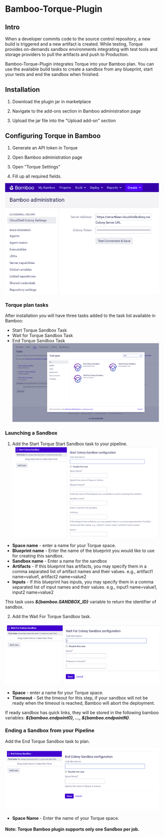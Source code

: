 # Bamboo-Torque-Plugin

## Intro

When a developer commits code to the source control repository, a new build is triggered and a new artifact is created.
While testing, Torque provides on-demands sandbox environments integrating with test tools and storage
providers to pull the artifacts and push to Production.

Bamboo-Torque-Plugin integrates Torque into your Bamboo plan. You can use the available build tasks to create
a sandbox from any blueprint, start your tests and end the sandbox when finished.

## Installation

1) Download the plugin jar in marketplace

2) Navigate to the add-ons section in Bamboo administration page

3) Upload the jar file into the "Upload add-on" section

## Configuring Torque in Bamboo

1) Generate an API token in Torque

2) Open Bamboo administration page

3) Open "Torque Settings"

3) Fill up all required fields.

![Alt text](pics/bamboo-admin.png?raw=true)

### Torque plan tasks

After installation you will have three tasks added to the task list available in Bamboo:

- Start Torque Sandbox Task
- Wait for Torque Sandbox Task
- End Torque Sandbox Task
![Alt text](pics/torque-tasks.png?raw=true)

### Launching a Sandbox

1) Add the Start Torque Start Sandbox task to your pipeline.
![Alt text](pics/start-task.png?raw=true)

 - **Space name** - enter a name for your Torque space.
 - **Blueprint name** - Enter the name of the blueprint you would like to use for creating this sandbox.
 - **Sandbox name** - Enter a name for the sandbox
 - **Artifacts** - If this blueprint has artifacts, you may specify them in a comma separated list of artifact names and their values. e.g., artifact1 name=value1, artifact2 name=value2
 - **Inputs** - If this blueprint has inputs, you may specify them in a comma separated list of input names and their values. e.g., input1 name=value1, input2 name=value2

This task uses **_${bamboo.SANDBOX_ID}_** variable to return the identifier of sandbox.

2) Add the Wait For Torque Sandbox task.

![Alt text](pics/wait-task.png?raw=true)

 - **Space** - enter a name for your Torque space.
 - **Tiemeout** - Set the timeout for this step, if your sandbox will not be ready when the timeout is reached,
 Bamboo will abort the deployment.
 
 If ready sandbox has quick links, they will be stored in the following bamboo variables:
 _**${bamboo.endpoint0}, ..., ${bamboo.endpointN}**_.
 
### Ending a Sandbox from your Pipeline
Add the End Torque Sandbox task to plan.

![Alt text](pics/end-task.png?raw=true)

 - **Space Name** - Enter the name of your Torque space.

#### Note: Torque Bamboo plugin supports only one Sandbox per job.
